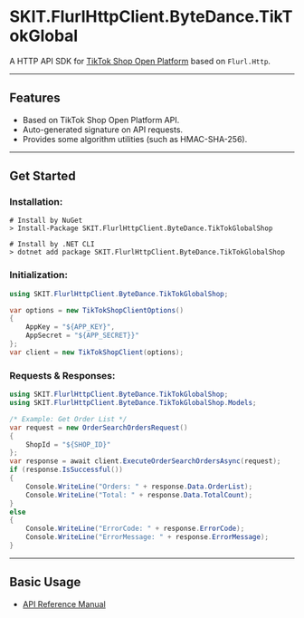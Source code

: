 ﻿# SKIT.FlurlHttpClient.ByteDance.TikTokGlobal

A HTTP API SDK for [TikTok Shop Open Platform](https://partner.tiktokshop.com/) based on `Flurl.Http`.

---

## Features

-   Based on TikTok Shop Open Platform API.
-   Auto-generated signature on API requests.
-   Provides some algorithm utilities (such as HMAC-SHA-256).

---

## Get Started

### Installation:

```shell
# Install by NuGet
> Install-Package SKIT.FlurlHttpClient.ByteDance.TikTokGlobalShop

# Install by .NET CLI
> dotnet add package SKIT.FlurlHttpClient.ByteDance.TikTokGlobalShop
```

### Initialization:

```csharp
using SKIT.FlurlHttpClient.ByteDance.TikTokGlobalShop;

var options = new TikTokShopClientOptions()
{
    AppKey = "${APP_KEY}",
    AppSecret = "${APP_SECRET}}"
};
var client = new TikTokShopClient(options);
```

### Requests & Responses:

```csharp
using SKIT.FlurlHttpClient.ByteDance.TikTokGlobalShop;
using SKIT.FlurlHttpClient.ByteDance.TikTokGlobalShop.Models;

/* Example: Get Order List */
var request = new OrderSearchOrdersRequest()
{
    ShopId = "${SHOP_ID}"
};
var response = await client.ExecuteOrderSearchOrdersAsync(request);
if (response.IsSuccessful())
{
    Console.WriteLine("Orders: " + response.Data.OrderList);
    Console.WriteLine("Total: " + response.Data.TotalCount);
}
else
{
    Console.WriteLine("ErrorCode: " + response.ErrorCode);
    Console.WriteLine("ErrorMessage: " + response.ErrorMessage);
}
```

---

## Basic Usage

-   [API Reference Manual](./Basic_ModelDefinition.md)
